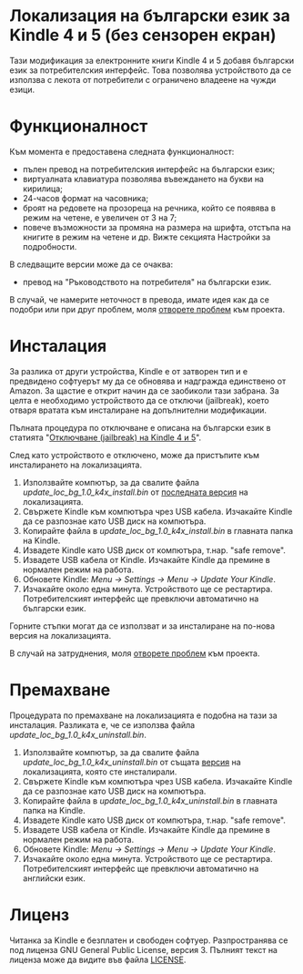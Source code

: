 Локализация на български език за Kindle 4 и 5 (без сензорен екран) 
==================================================================

Тази модификация за електронните книги Kindle 4 и 5 добавя български език за потребителския интерфейс. Това позволява устройството да се използва с лекота от потребители с ограничено владеене на чужди езици.

Функционалност
==============

Към момента е предоставена следната функционалност:
* пълен превод на потребителския интерфейс на български език;
* виртуалната клавиатура позволява въвеждането на букви на кирилица;
* 24-часов формат на часовника;
* броят на редовете на прозореца на речника, който се появява в режим на четене, е увеличен от 3 на 7;
* повече възможности за промяна на размера на шрифта, отстъпа на книгите в режим на четене и др. Вижте секцията Настройки за подробности.

В следващите версии може да се очаква:
* превод на "Ръководството на потребителя" на български език.

В случай, че намерите неточност в превода, имате идея как да се подобри или при друг проблем, моля [отворете проблем](https://github.com/kaloyan-raev/kindle-nt-l10n-bg/issues/new) към проекта.

Инсталация
==========

За разлика от други устройства, Kindle е от затворен тип и е предвидено софтуерът му да се обновява и надгражда единствено от Amazon. За щастие е открит начин да се заобиколи тази забрана. За целта е необходимо устройството да се отключи (jailbreak), което отваря вратата към инсталиране на допълнителни модификации.

Пълната процедура по отключване e описана на български език в статията "[Отключване (jailbreak) на Kindle 4 и 5](https://hitrini.blogspot.bg/2017/03/jailbreak-kindle-4-5.html)".

След като устройството е отключено, може да пристъпите към инсталирането на локализацията.

1. Използвайте компютър, за да свалите файла _update_loc_bg_1.0_k4x_install.bin_ от [последната версия](https://github.com/kaloyan-raev/kindle-nt-l10n-bg/releases/latest) на локализацията.
1. Свържете Kindle към компютъра чрез USB кабела. Изчакайте Kindle да се разпознае като USB диск на компютъра.
1. Копирайте файла в _update_loc_bg_1.0_k4x_install.bin_ в главната папка на Kindle.
1. Извадете Kindle като USB диск от компютъра, т.нар. "safe remove".
1. Извадете USB кабела от Kindle. Изчакайте Kindle да премине в нормален режим на работа.
1. Обновете Kindle: _Menu -> Settings -> Menu -> Update Your Kindle_.
1. Изчакайте около една минута. Устройството ще се рестартира. Потребителският интерфейс ще превключи автоматично на български език.

Горните стъпки могат да се използват и за инсталиране на по-нова версия на локализацията.

В случай на затруднения, моля [отворете проблем](https://github.com/kaloyan-raev/kindle-nt-l10n-bg/issues/new) към проекта.

Премахване
==========

Процедурата по премахване на локализацията е подобна на тази за инсталация. Разликата е, че се използва файла _update_loc_bg_1.0_k4x_uninstall.bin_.

1. Използвайте компютър, за да свалите файла _update_loc_bg_1.0_k4x_uninstall.bin_ от същата [версия](https://github.com/kaloyan-raev/kindle-nt-l10n-bg/releases) на локализацията, която сте инсталирали.
1. Свържете Kindle към компютъра чрез USB кабела. Изчакайте Kindle да се разпознае като USB диск на компютъра.
1. Копирайте файла в _update_loc_bg_1.0_k4x_uninstall.bin_ в главната папка на Kindle.
1. Извадете Kindle като USB диск от компютъра, т.нар. "safe remove".
1. Извадете USB кабела от Kindle. Изчакайте Kindle да премине в нормален режим на работа.
1. Обновете Kindle: _Menu -> Settings -> Menu -> Update Your Kindle_.
1. Изчакайте около една минута. Устройството ще се рестартира. Потребителският интерфейс ще превключи автоматично на английски език.

Лиценз
======

Читанка за Kindle е безплатен и свободен софтуер. Разпространява се под лиценза GNU General Public License, версия 3. Пълният текст на лиценза може да видите във файла [LICENSE](https://github.com/kaloyan-raev/kindle-nt-l10n-bg/blob/master/LICENSE).
